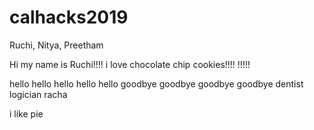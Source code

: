 # calhacks2019
Ruchi, Nitya, Preetham 

Hi my name is Ruchi!!!!
i love chocolate chip cookies!!!!
!!!!!

hello hello hello hello hello
goodbye goodbye goodbye goodbye
dentist logician racha

i like pie
